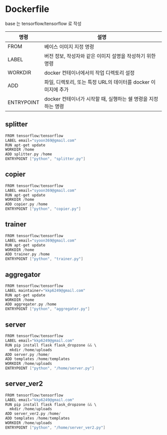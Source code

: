 # Dockerfile

base 는 tensorflow/tensorflow 로 작성

|명령|설명|
|-----|-------------|
|FROM|베이스 이미지 지정 명령|
|LABEL|버전 정보, 작성자와 같은 이미지 설명을 작성하기 위한 명령|
|WORKDIR|docker 컨테이너에서의 작업 디렉토리 설정|
|ADD|파일, 디렉토리, 또는 특정 URL의 데이터를 docker 이미지에 추가|
|ENTRYPOINT|docker 컨테이너가 시작할 때, 실행하는 쉘 명령을 지정하는 명령|

## splitter
```c
FROM tensorflow/tensorflow
LABEL email="syoon369@gmail.com"
RUN apt-get update
WORKDIR /home
ADD splitter.py /home
ENTRYPOINT ["python", "splitter.py"]
```

## copier
```c
FROM tensorflow/tensorflow
LABEL email="syoon369@gmail.com"
RUN apt-get update
WORKDIR /home
ADD copier.py /home
ENTRYPOINT ["python", "copier.py"]
```

## trainer
```c
FROM tensorflow/tensorflow
LABEL email="syoon369@gmail.com"
RUN apt-get update
WORKDIR /home
ADD trainer.py /home
ENTRYPOINT ["python", "trainer.py"]
```

## aggregator
```c
FROM tensorflow/tensorflow
LABEL maintainer="kkp6249@gmail.com"
RUN apt-get update
WORKDIR /home
ADD aggregater.py /home
ENTRYPOINT ["python", "aggregater.py"]
```

## server
```c
FROM tensorflow/tensorflow
LABEL email="kkp6249@gmail.com"
RUN pip install flask flask_dropzone && \
  mkdir /home/uploads
ADD server.py /home/
ADD templates /home/templates
WORKDIR /home/uploads
ENTRYPOINT ["python", "/home/server.py"]
```

## server_ver2
```c
FROM tensorflow/tensorflow
LABEL email="kkp6249@gmail.com"
RUN pip install flask flask_dropzone && \
  mkdir /home/uploads
ADD server_ver2.py /home/
ADD templates /home/templates
WORKDIR /home/uploads
ENTRYPOINT ["python", "/home/server_ver2.py"]
```
